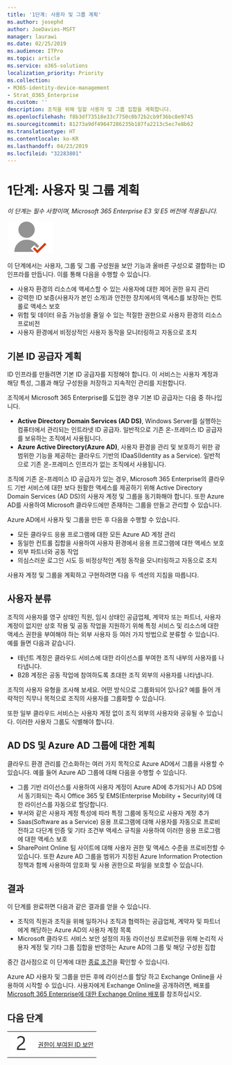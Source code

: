 ```yaml
---
title: '1단계: 사용자 및 그룹 계획'
ms.author: josephd
author: JoeDavies-MSFT
manager: laurawi
ms.date: 02/25/2019
ms.audience: ITPro
ms.topic: article
ms.service: o365-solutions
localization_priority: Priority
ms.collection:
- M365-identity-device-management
- Strat_O365_Enterprise
ms.custom: ''
description: 조직을 위해 일할 사용자 및 그룹 집합을 계획합니다.
ms.openlocfilehash: f8b3df73518e33c7750c0b72b2cb9f36bc8e9745
ms.sourcegitcommit: 81273a9df49647286235b187fa2213c5ec7e8b62
ms.translationtype: HT
ms.contentlocale: ko-KR
ms.lasthandoff: 04/23/2019
ms.locfileid: "32283801"
---
```

# <a name="step-1-plan-for-users-and-groups"></a>1단계: 사용자 및 그룹 계획

*이 단계는 필수 사항이며, Microsoft 365 Enterprise E3 및 E5 버전에 적용됩니다.*

![](./media/deploy-foundation-infrastructure/identity_icon-small.png)

이 단계에서는 사용자, 그룹 및 그룹 구성원을 보안 기능과 올바른 구성으로 결합하는 ID 인프라를 만듭니다. 이를 통해 다음을 수행할 수 있습니다.

- 사용자 환경의 리소스에 액세스할 수 있는 사용자에 대한 제어 권한 유지 관리
- 강력한 ID 보증(사용자가 본인 소개)과 안전한 장치에서의 액세스를 보장하는 컨트롤로 액세스 보호
- 위험 및 데이터 유출 가능성을 줄일 수 있는 적절한 권한으로 사용자 환경의 리소스 프로비전 
- 사용자 환경에서 비정상적인 사용자 동작을 모니터링하고 자동으로 조치

## <a name="plan-your-primary-identity-provider"></a>기본 ID 공급자 계획

ID 인프라를 만들려면 기본 ID 공급자를 지정해야 합니다. 이 서비스는 사용자 계정과 해당 특성, 그룹과 해당 구성원을 저장하고 지속적인 관리를 지원합니다.

조직에서 Microsoft 365 Enterprise를 도입한 경우 기본 ID 공급자는 다음 중 하나입니다.

- **Active Directory Domain Services (AD DS)**, Windows Server를 실행하는 컴퓨터에서 관리되는 인트라넷 ID 공급자. 일반적으로 기존 온-프레미스 ID 공급자를 보유하는 조직에서 사용됩니다.
- **Azure Active Directory(Azure AD)**, 사용자 환경을 관리 및 보호하기 위한 광범위한 기능을 제공하는 클라우드 기반의 IDaaS(Identity as a Service). 일반적으로 기존 온-프레미스 인프라가 없는 조직에서 사용됩니다.

조직에 기존 온-프레미스 ID 공급자가 있는 경우, Microsoft 365 Enterprise의 클라우드 기반 서비스에 대한 보다 원활한 액세스를 제공하기 위해 Active Directory Domain Services (AD DS)의 사용자 계정 및 그룹을 동기화해야 합니다. 또한 Azure AD를 사용하여 Microsoft 클라우드에만 존재하는 그룹을 만들고 관리할 수 있습니다.

Azure AD에서 사용자 및 그룹을 만든 후 다음을 수행할 수 있습니다.

- 모든 클라우드 응용 프로그램에 대한 모든 Azure AD 계정 관리 
- 동일한 컨트롤 집합을 사용하여 사용자 환경에서 응용 프로그램에 대한 액세스 보호
- 외부 파트너와 공동 작업
- 의심스러운 로그인 시도 등 비정상적인 계정 동작을 모니터링하고 자동으로 조치

사용자 계정 및 그룹을 계획하고 구현하려면 다음 두 섹션의 지침을 따릅니다.

## <a name="categorize-your-users"></a>사용자 분류
조직의 사용자를 영구 상태인 직원, 임시 상태인 공급업체, 계약자 또는 파트너, 사용자 계정이 없지만 상호 작용 및 공동 작업을 지원하기 위해 특정 서비스 및 리소스에 대한 액세스 권한을 부여해야 하는 외부 사용자 등 여러 가지 방법으로 분류할 수 있습니다. 예를 들면 다음과 같습니다.

- 테넌트 계정은 클라우드 서비스에 대한 라이선스를 부여한 조직 내부의 사용자를 나타냅니다.
- B2B 계정은 공동 작업에 참여하도록 초대한 조직 외부의 사용자를 나타냅니다.

조직의 사용자 유형을 조사해 보세요. 어떤 방식으로 그룹화되어 있나요? 예를 들어 개략적인 직무나 목적으로 조직의 사용자를 그룹화할 수 있습니다.

또한 일부 클라우드 서비스는 사용자 계정 없이 조직 외부의 사용자와 공유될 수 있습니다. 이러한 사용자 그룹도 식별해야 합니다.

## <a name="plan-for-ad-ds-and-azure-ad-groups"></a>AD DS 및 Azure AD 그룹에 대한 계획

클라우드 환경 관리를 간소화하는 여러 가지 목적으로 Azure AD에서 그룹을 사용할 수 있습니다. 예를 들어 Azure AD 그룹에 대해 다음을 수행할 수 있습니다.

- 그룹 기반 라이선스를 사용하여 사용자 계정이 Azure AD에 추가되거나 AD DS에서 동기화되는 즉시 Office 365 및 EMS(Enterprise Mobility + Security)에 대한 라이선스를 자동으로 할당합니다. 
- 부서와 같은 사용자 계정 특성에 따라 특정 그룹에 동적으로 사용자 계정 추가  
- Saas(Software as a Service) 응용 프로그램에 대해 사용자를 자동으로 프로비전하고 다단계 인증 및 기타 조건부 액세스 규칙을 사용하여 이러한 응용 프로그램에 대한 액세스 보호
- SharePoint Online 팀 사이트에 대해 사용자 권한 및 액세스 수준을 프로비전할 수 있습니다. 또한 Azure AD 그룹을 범위가 지정된 Azure Information Protection 정책과 함께 사용하여 암호화 및 사용 권한으로 파일을 보호할 수 있습니다. 

## <a name="results"></a>결과

이 단계를 완료하면 다음과 같은 결과를 얻을 수 있습니다.

- 조직의 직원과 조직을 위해 일하거나 조직과 협력하는 공급업체, 계약자 및 파트너에게 해당하는 Azure AD의 사용자 계정 목록
- Microsoft 클라우드 서비스 보안 설정의 자동 라이선싱 프로비전을 위해 논리적 사용자 계정 및 기타 그룹 집합을 반영하는 Azure AD의 그룹 및 해당 구성원 집합

중간 검사점으로 이 단계에 대한 [종료 조건](identity-exit-criteria.md#crit-identity-user-groups)을 확인할 수 있습니다.

Azure AD 사용자 및 그룹을 만든 후에 라이선스를 할당 하고 Exchange Online을 사용하여 시작할 수 있습니다. 사용자에게 Exchange Online을 공개하려면, 배포를[Microsoft 365 Enterprise에 대한 Exchange Online 배포](exchangeonline-workload.md)를 참조하십시오.

## <a name="next-step"></a>다음 단계

|||
|:-------|:-----|
|![](./media/stepnumbers/Step2.png)| [권한이 부여된 ID 보안](identity-designate-protect-admin-accounts.md) |

